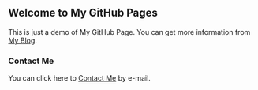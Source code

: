 ## Welcome to My GitHub Pages

This is just a demo of My GitHub Page. You can get more information from [My Blog](https://www.univ.cloud).


### Contact Me
You can click here to [Contact Me](mailto:qinxz1414@qq.com) by e-mail.

